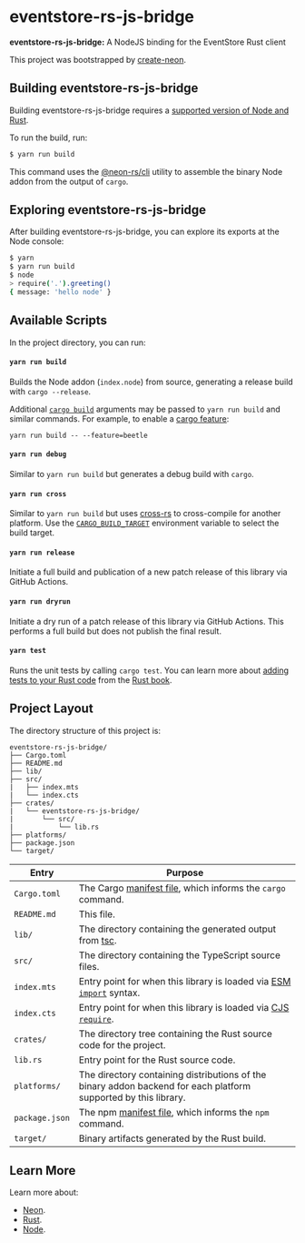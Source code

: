 # eventstore-rs-js-bridge

**eventstore-rs-js-bridge:** A NodeJS binding for the EventStore Rust client

This project was bootstrapped by [create-neon](https://www.npmjs.com/package/create-neon).

## Building eventstore-rs-js-bridge

Building eventstore-rs-js-bridge requires a [supported version of Node and Rust](https://github.com/neon-bindings/neon#platform-support).

To run the build, run:

```sh
$ yarn run build
```

This command uses the [@neon-rs/cli](https://www.npmjs.com/package/@neon-rs/cli) utility to assemble the binary Node addon from the output of `cargo`.

## Exploring eventstore-rs-js-bridge

After building eventstore-rs-js-bridge, you can explore its exports at the Node console:

```sh
$ yarn
$ yarn run build
$ node
> require('.').greeting()
{ message: 'hello node' }
```

## Available Scripts

In the project directory, you can run:

#### `yarn run build`

Builds the Node addon (`index.node`) from source, generating a release build with `cargo --release`.

Additional [`cargo build`](https://doc.rust-lang.org/cargo/commands/cargo-build.html) arguments may be passed to `yarn run build` and similar commands. For example, to enable a [cargo feature](https://doc.rust-lang.org/cargo/reference/features.html):

```
yarn run build -- --feature=beetle
```

#### `yarn run debug`

Similar to `yarn run build` but generates a debug build with `cargo`.

#### `yarn run cross`

Similar to `yarn run build` but uses [cross-rs](https://github.com/cross-rs/cross) to cross-compile for another platform. Use the [`CARGO_BUILD_TARGET`](https://doc.rust-lang.org/cargo/reference/config.html#buildtarget) environment variable to select the build target.

#### `yarn run release`

Initiate a full build and publication of a new patch release of this library via GitHub Actions.

#### `yarn run dryrun`

Initiate a dry run of a patch release of this library via GitHub Actions. This performs a full build but does not publish the final result.

#### `yarn test`

Runs the unit tests by calling `cargo test`. You can learn more about [adding tests to your Rust code](https://doc.rust-lang.org/book/ch11-01-writing-tests.html) from the [Rust book](https://doc.rust-lang.org/book/).

## Project Layout

The directory structure of this project is:

```
eventstore-rs-js-bridge/
├── Cargo.toml
├── README.md
├── lib/
├── src/
|   ├── index.mts
|   └── index.cts
├── crates/
|   └── eventstore-rs-js-bridge/
|       └── src/
|           └── lib.rs
├── platforms/
├── package.json
└── target/
```

| Entry          | Purpose                                                                                                                            |
| -------------- | ---------------------------------------------------------------------------------------------------------------------------------- |
| `Cargo.toml`   | The Cargo [manifest file](https://doc.rust-lang.org/cargo/reference/manifest.html), which informs the `cargo` command.             |
| `README.md`    | This file.                                                                                                                         |
| `lib/`         | The directory containing the generated output from [tsc](https://typescriptlang.org).                                              |
| `src/`         | The directory containing the TypeScript source files.                                                                              |
| `index.mts`    | Entry point for when this library is loaded via [ESM `import`](https://nodejs.org/api/esm.html#modules-ecmascript-modules) syntax. |
| `index.cts`    | Entry point for when this library is loaded via [CJS `require`](https://nodejs.org/api/modules.html#requireid).                    |
| `crates/`      | The directory tree containing the Rust source code for the project.                                                                |
| `lib.rs`       | Entry point for the Rust source code.                                                                                              |
| `platforms/`   | The directory containing distributions of the binary addon backend for each platform supported by this library.                    |
| `package.json` | The npm [manifest file](https://docs.npmjs.com/cli/v7/configuring-npm/package-json), which informs the `npm` command.              |
| `target/`      | Binary artifacts generated by the Rust build.                                                                                      |

## Learn More

Learn more about:

- [Neon](https://neon-bindings.com).
- [Rust](https://www.rust-lang.org).
- [Node](https://nodejs.org).
